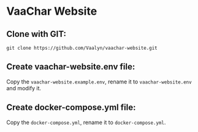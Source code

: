 # VaaChar Website

## Clone with GIT:
```git clone https://github.com/Vaalyn/vaachar-website.git```

## Create vaachar-website.env file:

Copy the `vaachar-website.example.env`, rename it to `vaachar-website.env` and modify it.

## Create docker-compose.yml file:

Copy the `docker-compose.yml`, rename it to `docker-compose.yml`.
